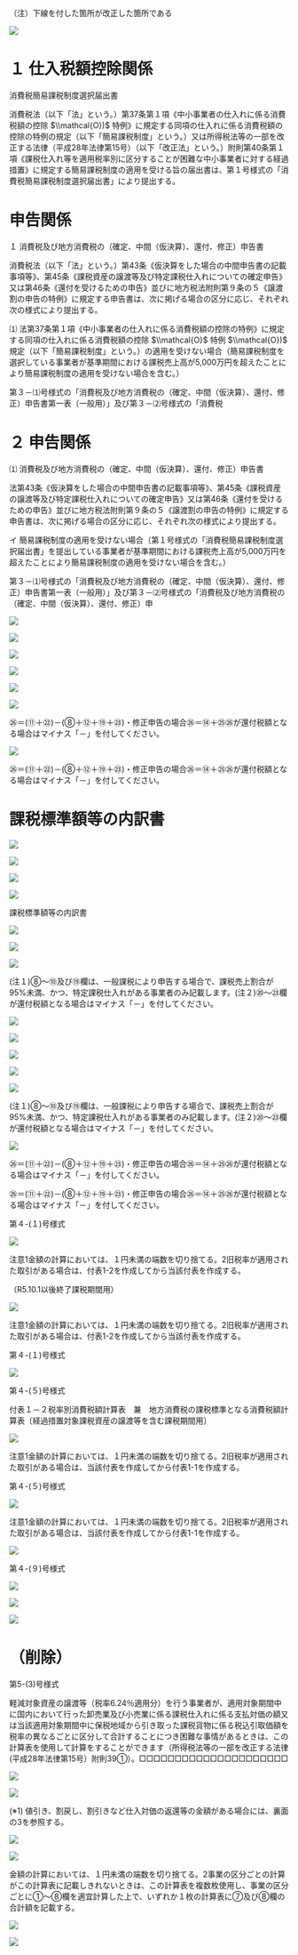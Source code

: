 （注）下線を付した箇所が改正した箇所である

![](https://www.nta.go.jp/tmp/fd25f475-169a-4de6-9233-f6b3e9a0901a/images/6c663d74b6d1f00701a2efd42c0257a32babf00adba0f430dbbe94b764c46ba1.jpg)

# １ 仕入税額控除関係

消費税簡易課税制度選択届出書

消費税法（以下「法」という。）第37条第１項《中小事業者の仕入れに係る消費税額の控除 $\\mathcal{O})$ 特例》に規定する同項の仕入れに係る消費税額の控除の特例の規定（以下「簡易課税制度」という。）又は所得税法等の一部を改正する法律（平成28年法律第15号）（以下「改正法」という。）附則第40条第１項《課税仕入れ等を適用税率別に区分することが困難な中小事業者に対する経過措置》に規定する簡易課税制度の適用を受ける旨の届出書は、第１号様式の「消費税簡易課税制度選択届出書」により提出する。

# 申告関係

１ 消費税及び地方消費税の（確定、中間（仮決算）、還付、修正）申告書

消費税法（以下「法」という。）第43条《仮決算をした場合の中間申告書の記載事項等》、第45条《課税資産の譲渡等及び特定課税仕入れについての確定申告》又は第46条《還付を受けるための申告》並びに地方税法附則第９条の５《譲渡割の申告の特例》に規定する申告書は、次に掲げる場合の区分に応じ、それぞれ次の様式により提出する。

⑴ 法第37条第１項《中小事業者の仕入れに係る消費税額の控除の特例》に規定する同項の仕入れに係る消費税額の控除 $\\mathcal{O}$ 特例 $\\mathcal{O})$ 規定（以下「簡易課税制度」という。）の適用を受けない場合（簡易課税制度を選択している事業者が基準期間における課税売上高が5,000万円を超えたことにより簡易課税制度の適用を受けない場合を含む。）

第３－⑴号様式の「消費税及び地方消費税の（確定、中間（仮決算）、還付、修正）申告書第一表（一般用）」及び第３－⑵号様式の「消費税

# ２ 申告関係

⑴ 消費税及び地方消費税の（確定、中間（仮決算）、還付、修正）申告書

法第43条《仮決算をした場合の中間申告書の記載事項等》、第45条《課税資産の譲渡等及び特定課税仕入れについての確定申告》又は第46条《還付を受けるための申告》並びに地方税法附則第９条の５《譲渡割の申告の特例》に規定する申告書は、次に掲げる場合の区分に応じ、それぞれ次の様式により提出する。

イ 簡易課税制度の適用を受けない場合（第１号様式の「消費税簡易課税制度選択届出書」を提出している事業者が基準期間における課税売上高が5,000万円を超えたことにより簡易課税制度の適用を受けない場合を含む。）

第３－⑴号様式の「消費税及び地方消費税の（確定、中間（仮決算）、還付、修正）申告書第一表（一般用）」及び第３－⑵号様式の「消費税及び地方消費税の（確定、中間（仮決算）、還付、修正）申

![](https://www.nta.go.jp/tmp/fd25f475-169a-4de6-9233-f6b3e9a0901a/images/1d27d81ad0891fe380f50189b49f32cb2d592eb4952ad344abef2c8f2bc8d79d.jpg)

![](https://www.nta.go.jp/tmp/fd25f475-169a-4de6-9233-f6b3e9a0901a/images/3c396e3191706c7bddcfe9960985a6b390fd352b474f15e3f9177db1a92c0e16.jpg)

![](https://www.nta.go.jp/tmp/fd25f475-169a-4de6-9233-f6b3e9a0901a/images/892d95e8dccacb41fa5f964762b4d68ada4bc7003ef86a5fc6d567de7795ce25.jpg)

![](https://www.nta.go.jp/tmp/fd25f475-169a-4de6-9233-f6b3e9a0901a/images/9a6418dabdb1d66fcfc6dcbac01487f25dc2b10d0d18215b1be5f84b8c3691df.jpg)

![](https://www.nta.go.jp/tmp/fd25f475-169a-4de6-9233-f6b3e9a0901a/images/77a6ec5a1cc75ba7fe6b54cfffdf47efefd7ca629b85fa0ac23501304009ed04.jpg)

![](https://www.nta.go.jp/tmp/fd25f475-169a-4de6-9233-f6b3e9a0901a/images/bf31fb2a37dae01d8b8b6a1707572899329e263643a6563a4e50680b8bee9903.jpg)

㉖＝(⑪＋㉒)－(⑧＋⑫＋⑲＋㉓)・修正申告の場合㉖＝⑭＋㉕㉖が還付税額となる場合はマイナス「－」を付してください。

![](https://www.nta.go.jp/tmp/fd25f475-169a-4de6-9233-f6b3e9a0901a/images/4d1fafe22f441a8a4b14847000fcc0c1e36c868ee19c8d7c322986600c9117d5.jpg)

㉖＝(⑪＋㉒)－(⑧＋⑫＋⑲＋㉓)・修正申告の場合㉖＝⑭＋㉕㉖が還付税額となる場合はマイナス「－」を付してください。

# 課税標準額等の内訳書

![](https://www.nta.go.jp/tmp/fd25f475-169a-4de6-9233-f6b3e9a0901a/images/636db3a653178aca2f9608133ad292c9b434e8e140257c1484d86e1a670c34de.jpg)

![](https://www.nta.go.jp/tmp/fd25f475-169a-4de6-9233-f6b3e9a0901a/images/2f4e4afb0a95683feda7d5058bed6f8364f6fe007733912ec53bfd9aed45cd54.jpg)

![](https://www.nta.go.jp/tmp/fd25f475-169a-4de6-9233-f6b3e9a0901a/images/e2ba85e0ca841297b405c9df5276e7733795d5c9f0f71e7027cc089b724c92cd.jpg)

![](https://www.nta.go.jp/tmp/fd25f475-169a-4de6-9233-f6b3e9a0901a/images/03162be8a12b806a295383fa8dfd63dbab2ef293d25c99bd60d992b4888f472d.jpg)

課税標準額等の内訳書

![](https://www.nta.go.jp/tmp/fd25f475-169a-4de6-9233-f6b3e9a0901a/images/a890a57bdfd13866577235abd07a2a7afa5e298a8329319baf5d61b3aeed4c7c.jpg)

![](https://www.nta.go.jp/tmp/fd25f475-169a-4de6-9233-f6b3e9a0901a/images/d0161b8f638c2467c02bcb0fbd3f33e62d8c0345fbee618aef218ca31d136b9c.jpg)

![](https://www.nta.go.jp/tmp/fd25f475-169a-4de6-9233-f6b3e9a0901a/images/341790f41913df63781c9579076fe46d2b09380fa1f7bfeb049e8a4020860913.jpg)

(注１)⑧～⑩及び⑲欄は、一般課税により申告する場合で、課税売上割合が95%未満、かつ、特定課税仕入れがある事業者のみ記載します。(注２)⑳～㉓欄が還付税額となる場合はマイナス「－」を付してください。

![](https://www.nta.go.jp/tmp/fd25f475-169a-4de6-9233-f6b3e9a0901a/images/d37cd2849c5d87a6e042fb7540fa1710227e62d5fc1318f85b15c07f99d63bc0.jpg)

![](https://www.nta.go.jp/tmp/fd25f475-169a-4de6-9233-f6b3e9a0901a/images/20dbee00942a1dfe43c522e221b472cd6c9dc9b50fa9543fabbeac7a1001da0e.jpg)

![](https://www.nta.go.jp/tmp/fd25f475-169a-4de6-9233-f6b3e9a0901a/images/875935ef3b2047917af02995f793461e04a6b069297d6900d9dd47f67dc726a7.jpg)

![](https://www.nta.go.jp/tmp/fd25f475-169a-4de6-9233-f6b3e9a0901a/images/0f8f2a35467018f9014a0c07623ffdc5a8ac8a6dad2ec4b80dbc8f051943c62c.jpg)

![](https://www.nta.go.jp/tmp/fd25f475-169a-4de6-9233-f6b3e9a0901a/images/879e5c6cc0caa6c6d0a57575752814d3a322e561fc002bc13a6b4404630478e7.jpg)

(注１)⑧～⑩及び⑲欄は、一般課税により申告する場合で、課税売上割合が95%未満、かつ、特定課税仕入れがある事業者のみ記載します。(注２)⑳～㉓欄が還付税額となる場合はマイナス「－」を付してください。

![](https://www.nta.go.jp/tmp/fd25f475-169a-4de6-9233-f6b3e9a0901a/images/52d82e6a55a423d6f339a4cc4a355306b812e0390bfe3e7c3d159576ae76a8a7.jpg)

㉖＝(⑪＋㉒)－(⑧＋⑫＋⑲＋㉓)・修正申告の場合㉖＝⑭＋㉕㉖が還付税額となる場合はマイナス「－」を付してください。

㉖＝(⑪＋㉒)－(⑧＋⑫＋⑲＋㉓)・修正申告の場合㉖＝⑭＋㉕㉖が還付税額となる場合はマイナス「－」を付してください。

第４-(１)号様式

![](https://www.nta.go.jp/tmp/fd25f475-169a-4de6-9233-f6b3e9a0901a/images/e6b3dcf79d75d5cf5837165453820f3e44cebec4b1beec04e437785240d6e4e2.jpg)

注意1金額の計算においては、１円未満の端数を切り捨てる。2旧税率が適用された取引がある場合は、付表1-2を作成してから当該付表を作成する。

（R5.10.1以後終了課税期間用）

![](https://www.nta.go.jp/tmp/fd25f475-169a-4de6-9233-f6b3e9a0901a/images/064dd059713f3f30175b69b31b97091a1ffdd92a975fc77903069b07b11eafcf.jpg)

注意1金額の計算においては、１円未満の端数を切り捨てる。2旧税率が適用された取引がある場合は、付表1-2を作成してから当該付表を作成する。

第４-(１)号様式

![](https://www.nta.go.jp/tmp/fd25f475-169a-4de6-9233-f6b3e9a0901a/images/8df9f8f356bd82e051534cef1ef64d84066d60fd06f9d123d12317cc24a9c3d4.jpg)

第４-(５)号様式

付表１－２税率別消費税額計算表　兼　地方消費税の課税標準となる消費税額計算表〔経過措置対象課税資産の譲渡等を含む課税期間用〕

![](https://www.nta.go.jp/tmp/fd25f475-169a-4de6-9233-f6b3e9a0901a/images/d32706ebf56e0afc478762a0623d4a2f9721f516041db4eacb70b6cff87a3304.jpg)

注意1金額の計算においては、１円未満の端数を切り捨てる。2旧税率が適用された取引がある場合は、当該付表を作成してから付表1-1を作成する。

第４-(５)号様式

![](https://www.nta.go.jp/tmp/fd25f475-169a-4de6-9233-f6b3e9a0901a/images/237e677b395481d33add2b75b8d99693c029a2e01b62d0c183edf17330f8c626.jpg)

注意1金額の計算においては、１円未満の端数を切り捨てる。2旧税率が適用された取引がある場合は、当該付表を作成してから付表1-1を作成する。

![](https://www.nta.go.jp/tmp/fd25f475-169a-4de6-9233-f6b3e9a0901a/images/733e8dfad5507d77185490a9d27d4077cbc4db32bd5c40aca89bbd03ff5a01c6.jpg)

第４-(９)号様式

![](https://www.nta.go.jp/tmp/fd25f475-169a-4de6-9233-f6b3e9a0901a/images/76211650b7e5d29bdbb829c034dc0fe7fc7068974e54bd7b317f86e40b09424b.jpg)

![](https://www.nta.go.jp/tmp/fd25f475-169a-4de6-9233-f6b3e9a0901a/images/9b3fd1b13362ff164ed0978b079a162b2565dfed725483861723ca8717ce2066.jpg)

![](https://www.nta.go.jp/tmp/fd25f475-169a-4de6-9233-f6b3e9a0901a/images/365493e1f4f37f2cc73bb8c0e587aedd89fe9867bb36c8d70fa38ea8ae9219f6.jpg)

# （削除）

第5-(3)号様式

軽減対象資産の譲渡等（税率6.24％適用分）を行う事業者が、適用対象期間中に国内において行った卸売業及び小売業に係る課税仕入れに係る支払対価の額又は当該適用対象期間中に保税地域から引き取った課税貨物に係る税込引取価額を税率の異なるごとに区分して合計することにつき困難な事情があるときは、この計算表を使用して計算をすることができます（所得税法等の一部を改正する法律(平成28年法律第15号）附則39①）。□□□□□□□□□□□□□□□□□□□□□

![](https://www.nta.go.jp/tmp/fd25f475-169a-4de6-9233-f6b3e9a0901a/images/95bd87510dd03092522e6fa6509616c7f82a20168b0ccf1daf431d6670c0ed42.jpg)

![](https://www.nta.go.jp/tmp/fd25f475-169a-4de6-9233-f6b3e9a0901a/images/91a94030a8c970afdd5362704e22615af72b432e8a538756db9433b120c381fc.jpg)

(※1) 値引き、割戻し、割引きなど仕入対価の返還等の金額がある場合には、裏面の3を参照する。

![](https://www.nta.go.jp/tmp/fd25f475-169a-4de6-9233-f6b3e9a0901a/images/c835fea2c3eeaa4b7c14c6646b9b7adecbded9eadd62bc9ecfebf8fe9b31c412.jpg)

![](https://www.nta.go.jp/tmp/fd25f475-169a-4de6-9233-f6b3e9a0901a/images/eae4acfe6eb8479b9e3dc0a6fbbc7d590c02979ec4b5e6c0c8e15d665d31dd1c.jpg)

金額の計算においては、１円未満の端数を切り捨てる。2事業の区分ごとの計算がこの計算表に記載しきれないときは、この計算表を複数枚使用し、事業の区分ごとに①～⑧欄を適宜計算した上で、いずれか１枚の計算表に⑦及び⑧欄の合計額を記載する。

![](https://www.nta.go.jp/tmp/fd25f475-169a-4de6-9233-f6b3e9a0901a/images/694104cf49184fdf50cf64dcf30731538bcfa16108d979ada27638ee4955d215.jpg)

![](https://www.nta.go.jp/tmp/fd25f475-169a-4de6-9233-f6b3e9a0901a/images/2e88fef50d1afd5b6df9b3d794d6f46e5209cd5387439c7a9e32ec56895113f8.jpg)